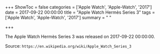 +++
ShowToc = false
categories = ['Apple Watch', 'Apple-Watch', '2017']
date = 2017-09-22 00:00:00
title = "Apple Watch Hermès Series 3"
tags = ['Apple Watch', 'Apple-Watch', '2017']
summary = " "

+++

The Apple Watch Hermès Series 3 was released on 2017-09-22 00:00:00.

Source: `https://en.wikipedia.org/wiki/Apple_Watch_Series_3`


